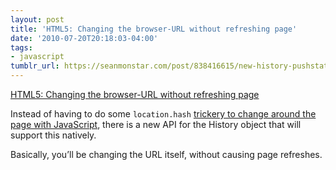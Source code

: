 ```yaml
---
layout: post
title: 'HTML5: Changing the browser-URL without refreshing page'
date: '2010-07-20T20:18:03-04:00'
tags:
- javascript
tumblr_url: https://seanmonstar.com/post/838416615/new-history-pushstate
---
```

[HTML5: Changing the browser-URL without refreshing page](http://www.spoiledmilk.dk/blog/?p=1922)  

Instead of having to do some `location.hash` [trickery to change around the page with JavaScript](http://seanmonstar.com/blog/making-an-ajax-single-page-site-with-mootools/), there is a new API for the History object that will support this natively.

Basically, you’ll be changing the URL itself, without causing page refreshes.


